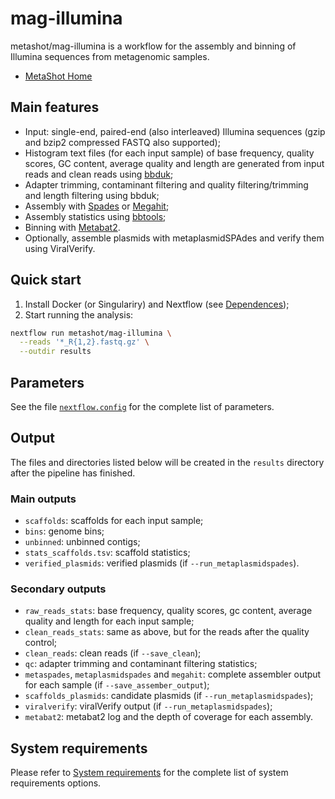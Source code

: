 # mag-illumina

metashot/mag-illumina is a workflow for the assembly and binning of Illumina
sequences from metagenomic samples.

- [MetaShot Home](https://metashot.github.io/)

## Main features

- Input: single-end, paired-end (also interleaved) Illumina sequences (gzip and
  bzip2 compressed FASTQ also supported);
- Histogram text files (for each input sample) of base frequency, quality
  scores, GC content, average quality and length are generated from input reads
  and clean reads using
  [bbduk](https://jgi.doe.gov/data-and-tools/bbtools/bb-tools-user-guide/bbduk-guide/);
- Adapter trimming, contaminant filtering and quality filtering/trimming and
  length filtering using bbduk;
- Assembly with [Spades](https://cab.spbu.ru/software/spades/) or
  [Megahit](https://github.com/voutcn/megahit);
- Assembly statistics using
  [bbtools](https://jgi.doe.gov/data-and-tools/bbtools/bb-tools-user-guide/statistics-guide/);
- Binning with
  [Metabat2](https://bitbucket.org/berkeleylab/metabat/src/master/).
- Optionally, assemble plasmids with metaplasmidSPAdes and verify them using
  ViralVerify.

## Quick start

1. Install Docker (or Singulariry) and Nextflow (see
   [Dependences](https://metashot.github.io/#dependencies));
1. Start running the analysis:
   
  ```bash
  nextflow run metashot/mag-illumina \
    --reads '*_R{1,2}.fastq.gz' \
    --outdir results
  ```

## Parameters
See the file [`nextflow.config`](nextflow.config) for the complete list of
parameters.

## Output
The files and directories listed below will be created in the `results` directory
after the pipeline has finished.

### Main outputs

- `scaffolds`: scaffolds for each input sample;
- `bins`: genome bins;
- `unbinned`: unbinned contigs;
- `stats_scaffolds.tsv`: scaffold statistics;
- `verified_plasmids`: verified plasmids (if `--run_metaplasmidspades`).

### Secondary outputs

- `raw_reads_stats`: base frequency, quality scores, gc content, average
  quality and length for each input sample;
- `clean_reads_stats`: same as above, but for the reads after the quality
  control;
- `clean_reads`: clean reads (if `--save_clean`);
- `qc`: adapter trimming and contaminant filtering statistics;
- `metaspades`, `metaplasmidspades` and `megahit`: complete assembler output for
  each sample (if `--save_assember_output`);
- `scaffolds_plasmids`: candidate plasmids (if `--run_metaplasmidspades`);
- `viralverify`: viralVerify output (if `--run_metaplasmidspades`);
- `metabat2`: metabat2 log and the depth of coverage for each assembly.

## System requirements
Please refer to [System
requirements](https://metashot.github.io/#system-requirements) for the complete
list of system requirements options.
